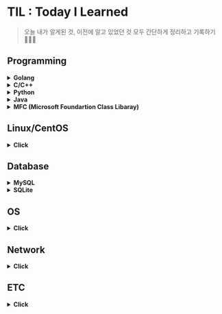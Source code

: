 # TIL : Today I Learned
> 오늘 내가 알게된 것, 이전에 알고 있었던 것 모두 간단하게 정리하고 기록하기 👩‍💻✨
  
## Programming

<details>
<summary><b>Golang</b></summary>   
<div markdown="2">   
   
+ [pointer](https://github.com/sujiny-tech/TIL/blob/main/programming/Golang/pointer.go)
+ [print](https://github.com/sujiny-tech/TIL/blob/main/programming/Golang/print_example.go) 
+ [scanf](https://github.com/sujiny-tech/TIL/blob/main/programming/Golang/scanf_example.go)
+ [TCP/IP](https://github.com/sujiny-tech/TIL/tree/main/programming/Golang/TCPIP) 
+ [단위테스트-Test, Benchmark](https://github.com/sujiny-tech/TIL/blob/main/programming/Golang/test/test.md)
+ [Mutex(Lock/Unlock/RLock/RUnlock)](https://github.com/sujiny-tech/TIL/tree/main/programming/Golang/mutex)
+ [time](https://github.com/sujiny-tech/TIL/blob/main/programming/Golang/time_example.go)
+ [JSON Encoding/Decoding](https://github.com/sujiny-tech/TIL/blob/main/programming/Golang/JSON/JSON.md)
+ go-sqlite3
+ HTTP 서버통신

</div>
</details>

<details>
<summary><b>C/C++</b></summary>   
<div markdown="1">   
 
+ [c++에서 c 함수 사용](https://github.com/sujiny-tech/TIL/blob/main/programming/C_C%2B%2B/c_cpp_extern.md)

</div>
</details>

<details>
<summary><b>Python</b></summary>   
<div markdown="1">  
   
 + [Python Locust 간략 정리](https://github.com/sujiny-tech/TIL/blob/main/programming/Python/Locust_test.md)
  
</div>
</details>

<details>
<summary><b>Java</b></summary>   
<div markdown="2">   
   
+ [JNI(Java Native Interface) & JNA(Java Nativie Access)](https://github.com/sujiny-tech/TIL/blob/main/programming/Java/JNI%26JNA.md)   
+ [Base58](https://github.com/sujiny-tech/TIL/blob/main/programming/Java/base58.md)   
  

</div>
</details>

<details>
<summary><b>MFC (Microsoft Foundartion Class Libaray)</b></summary>   
<div markdown="1">   
   
+ listbox 다루기
+ dialog 배경화면 및 button bmp 이미지 덧붙이기
+ mutex 
+ thread 생성
  
</div>
</details>


## Linux/CentOS
<details>
<summary><b>Click</b></summary>   
<div markdown="1">   
 
+ [linux 서버 환경 체크 / 세팅](https://github.com/sujiny-tech/TIL/blob/main/Linux_CentOS/Check_server_setting.md)
+ [linux 서버 성능 모니터링 - Nmon](https://github.com/sujiny-tech/TIL/blob/main/Linux_CentOS/Nmon.md)
+ [nohup, &(background)](https://github.com/sujiny-tech/TIL/blob/main/Linux_CentOS/nohup&.md)    
+ [Error & Cmd 리스트](https://github.com/sujiny-tech/TIL/blob/main/Linux_CentOS/Error_cmd_list.md)   
+ [서버 내 golang 설치](https://github.com/sujiny-tech/TIL/blob/main/Linux_CentOS/Install_Go.md)   
  
   
</div>
</details>

## Database
<details>
<summary><b>MySQL</b></summary>   
<div markdown="1">   

+ [MySQL 설치 및 Workbench 연동](https://github.com/sujiny-tech/TIL/blob/main/Database/MySQL/Install.md)
+ [MySQL 사용자 계정 추가/권한부여](https://github.com/sujiny-tech/TIL/blob/main/Database/MySQL/User.md)
   
</div>
</details>

<details>
<summary><b>SQLite</b></summary>   
<div markdown="1">   

+ [SQLite/SQLite Browser 설치](https://github.com/sujiny-tech/TIL/blob/main/Database/SQLite/Install.md)
   
</div>
</details>

## OS
<details>
<summary><b>Click</b></summary>   
<div markdown="1">   
   

+ [개요](https://github.com/sujiny-tech/TIL/blob/main/OS/Intro.md)
+ 컴퓨터의 구조와 성능향상
+ 프로세스와 스레드
+ CPU스케줄링
+ 프로세스 동기화
+ 교착 상태
  
</div>
</details>

## Network
<details>
<summary><b>Click</b></summary>   
<div markdown="1">   
   
  
</div>
</details>


## ETC
<details>
<summary><b>Click</b></summary>   
<div markdown="1">   
   
  
+ 소프트웨어 방법론
+ flow chart 
+ UML(Unified Modeling Language)
+ [JOSE(JSON Object Signing and Encryption)](https://github.com/sujiny-tech/TIL/blob/main/ETC/JWT/JOSE.md)
+ [JWT(JSON Web Token)](https://github.com/sujiny-tech/TIL/tree/main/ETC/JWT)
+ [JWS(JSON Web Signature) - login example using ECDSA](https://github.com/sujiny-tech/TIL/blob/main/ETC/JWT/jwt_login_example_ES256.js)   
+ [Keccak256 vs SHA3-256](https://github.com/sujiny-tech/TIL/blob/main/ETC/Keccak256_SHA3-256.md)

</div>
</details>



